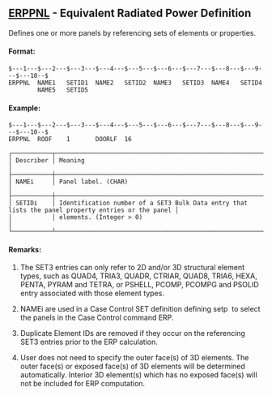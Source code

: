 ## [ERPPNL](https://help.hexagonmi.com/bundle/MSC_Nastran_2022.4/page/Nastran_Combined_Book/qrg/bulkde/TOC.ERPPNL.xhtml) - Equivalent Radiated Power Definition

Defines one or more panels by referencing sets of elements or properties.

#### Format:

```nastran
$---1---$---2---$---3---$---4---$---5---$---6---$---7---$---8---$---9---$---10--$
ERPPNL  NAME1   SETID1  NAME2   SETID2  NAME3   SETID3  NAME4   SETID4          
        NAME5   SETID5                                                          
```
#### Example:

```nastran
$---1---$---2---$---3---$---4---$---5---$---6---$---7---$---8---$---9---$---10--$
ERPPNL  ROOF    1       DOORLF  16                                              
```
```text
┌───────────┬────────────────────────────────────────────────────────────────────────────────────────────────────┐
│ Describer │ Meaning                                                                                            │
├───────────┼────────────────────────────────────────────────────────────────────────────────────────────────────┤
│ NAMEi     │ Panel label. (CHAR)                                                                                │
├───────────┼────────────────────────────────────────────────────────────────────────────────────────────────────┤
│ SETIDi    │ Identification number of a SET3 Bulk Data entry that lists the panel property entries or the panel │
│           │ elements. (Integer > 0)                                                                            │
└───────────┴────────────────────────────────────────────────────────────────────────────────────────────────────┘
```
#### Remarks:

1. The SET3 entries can only refer to 2D and/or 3D structural element types, such as QUAD4, TRIA3, QUADR, CTRIAR, QUAD8, TRIA6, HEXA, PENTA, PYRAM and TETRA, or PSHELL, PCOMP, PCOMPG and PSOLID entry associated with those element types.

2. NAMEi are used in a Case Control SET definition defining  setp  to select the panels in the Case Control command ERP.

3. Duplicate Element IDs are removed if they occur on the referencing SET3 entries prior to the ERP calculation.

4. User does not need to specify the outer face(s) of 3D elements. The outer face(s) or exposed face(s) of 3D elements will be determined automatically. Interior 3D element(s) which has no exposed face(s) will not be included for ERP computation.

